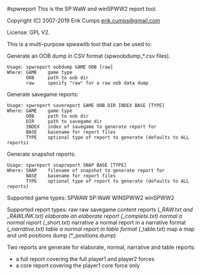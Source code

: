 #spwreport
This is the SP:WaW and winSPWW2 report tool.

Copyright (C) 2007-2019 Erik Cumps <erik.cumps@gmail.com>

License: GPL V2.

This is a multi-purpose spwawlib tool that can be used to:

Generate an OOB dump in CSV format (spwoobdump_*.csv files).

    Usage: spwreport oobdump GAME OOB [raw]
    Where: GAME    game type
           OOB     path to oob dir
           raw     specify "raw" for a raw oob data dump

Generate savegame reports:

    Usage: spwreport savereport GAME OOB DIR INDEX BASE [TYPE]
    Where: GAME    game type
           OOB     path to oob dir
           DIR     path to savegame dir
           INDEX   index of savegame to generate report for
           BASE    basename for report files
           TYPE    optional type of report to generate (defaults to ALL reports)

Generate snapshot reports:

    Usage: spwreport snapreport SNAP BASE [TYPE]
    Where: SNAP    filename of snapshot to generate report for
           BASE    basename for report files
           TYPE    optional type of report to generate (defaults to ALL reports)

Supported game types:
    SPWAW       SP:WaW
    WINSPWW2    winSPWW2

Supported report types:
    raw         raw savegame content reports (*_RAW.txt and *_RAWLINK.txt)
    elaborate   an elaborate report (*_complete.txt)
    normal      a normal report (*_short.txt)
    narrative   a normal report in a narrative format (*_narrative.txt)
    table       a normal report in table format (*_table.txt)
    map         a map and unit positions dump (*_positions.dump)

Two reports are generate for elaborate, normal, narrative and table reports:
+ a full report covering the full player1 and player2 forces
+ a core report covering the player1 core force only
